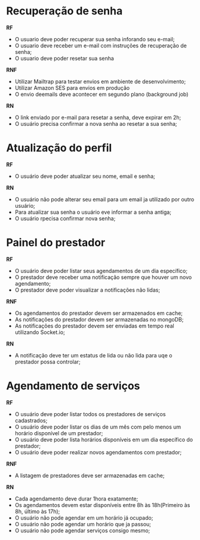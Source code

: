 # Recuperação de senha

**RF**
 - O usuario deve poder recuperar sua senha inforando seu e-mail;
 - O usuario deve receber um e-mail com instruções de recuperação de senha;
 - O usuario deve poder resetar sua senha

**RNF**
- Utilizar Mailtrap para testar envios em ambiente de desenvolvimento;
- Utilizar Amazon SES para envios em produção
- O envio deemails deve acontecer em segundo plano (background job)

**RN**
- O link  enviado por e-mail para resetar a senha, deve expirar em 2h;
- O usuário precisa confirmar a nova senha ao resetar a sua senha;

# Atualização do perfil
**RF**
- O usuário deve poder atualizar seu nome, email e senha;

**RN**
- O usuário não pode alterar seu email para um email ja utilizado por outro usuário;
- Para atualizar sua senha o usuário eve informar a senha antiga;
- O usuário rpecisa confirmar nova senha;

# Painel do prestador
**RF**
- O usuário deve poder listar seus agendamentos de um dia específico;
- O prestador deve receber uma notificação sempre que houver um novo agendamento;
- O prestador deve poder visualizar a notificações não lidas;

**RNF**
- Os agendamentos do prestador devem ser armazenados em cache;
- As notificações do prestador devem ser armazenadas no mongoDB;
- As notificações do prestador devem ser enviadas em tempo real utilizando Socket.io; 

**RN**
- A notificação deve ter um estatus de lida ou não lida para uqe o prestador possa controlar;

# Agendamento de serviços
**RF**
- O usuário deve poder listar todos os prestadores de serviços cadastrados;
- O usuário deve poder listar os dias de um mês com pelo menos um horário disponível de um prestador;
- O usuário deve poder lista horários disponíveis em um dia específico do prestador;
- O usuário deve poder realizar novos agendamentos com prestador;

**RNF**
- A listagem de prestadores deve ser armazenadas em cache;

**RN**
- Cada agendamento deve durar 1hora exatamente;
- Os agendamentos devem estar disponíveis entre 8h às 18h(Primeiro às 8h, último às 17h);
- O usuário não pode agendar em um horário já ocupado;
- O usuário não pode agendar um horário que ja passou;
- O usuário não pode agendar serviços consigo mesmo;